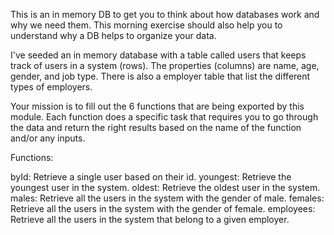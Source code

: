 This is an in memory DB to get you to think about how databases work and why we need them. This morning exercise should also help you to understand why a DB helps to organize your data.

I've seeded an in memory database with a table called users that keeps track of users in a system (rows). The properties (columns) are name, age, gender, and job type. There is also a employer table that list the different types of employers.

Your mission is to fill out the 6 functions that are being exported by this module. Each function does a specific task that requires you to go through the data and return the right results based on the name of the function and/or any inputs.

Functions:

byId: Retrieve a single user based on their id.
youngest: Retrieve the youngest user in the system.
oldest: Retrieve the oldest user in the system.
males: Retrieve all the users in the system with the gender of male.
females: Retrieve all the users in the system with the gender of female.
employees: Retrieve all the users in the system that belong to a given employer.
